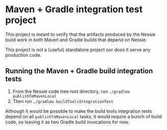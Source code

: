 # Maven + Gradle integration test project

This project is meant to verify that the artifacts produced by the Nessie build work in both
Maven and Gradle builds that depend on Nessie.

This project is *not* a (useful) standalone project nor does it serve any production code.

## Running the Maven + Gradle build integration tests

1. From the Nessie code tree root directory, run `./gradlew publishToMavenLocal`
2. Then run `./gradlew buildToolsIntegrationTest`

Although it would be possible to make the build tools integration tests depend on all
`publishToMavenLocal` tasks, it would require a bunch of build code, so leaving it as two
Gradle build invocations for now.
